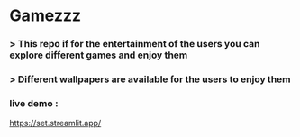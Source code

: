 # Gamezzz 
### > This repo if for the entertainment of the users you can explore different games and enjoy them 
### > Different wallpapers are available for the users to enjoy them 


### live demo : 
https://set.streamlit.app/